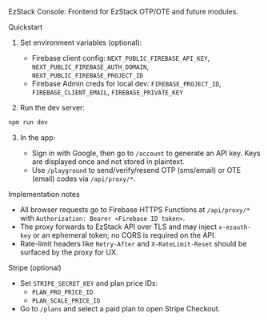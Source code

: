 EzStack Console: Frontend for EzStack OTP/OTE and future modules.

Quickstart

1. Set environment variables (optional):

   - Firebase client config: `NEXT_PUBLIC_FIREBASE_API_KEY`, `NEXT_PUBLIC_FIREBASE_AUTH_DOMAIN`, `NEXT_PUBLIC_FIREBASE_PROJECT_ID`
   - Firebase Admin creds for local dev: `FIREBASE_PROJECT_ID`, `FIREBASE_CLIENT_EMAIL`, `FIREBASE_PRIVATE_KEY`

2. Run the dev server:

```bash
npm run dev
```

3. In the app:

   - Sign in with Google, then go to `/account` to generate an API key. Keys are displayed once and not stored in plaintext.
   - Use `/playground` to send/verify/resend OTP (sms/email) or OTE (email) codes via `/api/proxy/*`.

Implementation notes

- All browser requests go to Firebase HTTPS Functions at `/api/proxy/*` with `Authorization: Bearer <Firebase ID token>`.
- The proxy forwards to EzStack API over TLS and may inject `x-ezauth-key` or an ephemeral token; no CORS is required on the API.
- Rate-limit headers like `Retry-After` and `X-RateLimit-Reset` should be surfaced by the proxy for UX.

Stripe (optional)

- Set `STRIPE_SECRET_KEY` and plan price IDs:
  - `PLAN_PRO_PRICE_ID`
  - `PLAN_SCALE_PRICE_ID`
- Go to `/plans` and select a paid plan to open Stripe Checkout.

